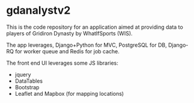 # gdanalystv2
This is the code repository for an application aimed at providing data to players of Gridiron Dynasty by WhatIfSports (WIS).

The app leverages, Django+Python for MVC, PostgreSQL for DB, Django-RQ for worker queue and Redis for job cache.

The front end UI leverages some JS libraries:
- jquery
- DataTables
- Bootstrap
- Leaflet and Mapbox (for mapping locations)
